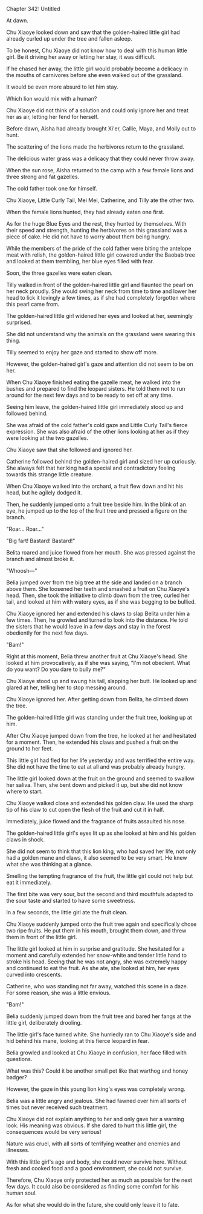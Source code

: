 Chapter 342: Untitled

 At dawn.

Chu Xiaoye looked down and saw that the golden-haired little girl had already curled up under the tree and fallen asleep.

To be honest, Chu Xiaoye did not know how to deal with this human little girl. Be it driving her away or letting her stay, it was difficult.

If he chased her away, the little girl would probably become a delicacy in the mouths of carnivores before she even walked out of the grassland.

It would be even more absurd to let him stay.

Which lion would mix with a human?

Chu Xiaoye did not think of a solution and could only ignore her and treat her as air, letting her fend for herself.

Before dawn, Aisha had already brought Xi'er, Callie, Maya, and Molly out to hunt.

The scattering of the lions made the herbivores return to the grassland.

The delicious water grass was a delicacy that they could never throw away.

When the sun rose, Aisha returned to the camp with a few female lions and three strong and fat gazelles.

The cold father took one for himself.

Chu Xiaoye, Little Curly Tail, Mei Mei, Catherine, and Tilly ate the other two.

When the female lions hunted, they had already eaten one first.

As for the huge Blue Eyes and the rest, they hunted by themselves. With their speed and strength, hunting the herbivores on this grassland was a piece of cake. He did not have to worry about them being hungry.

While the members of the pride of the cold father were biting the antelope meat with relish, the golden-haired little girl cowered under the Baobab tree and looked at them trembling, her blue eyes filled with fear.

Soon, the three gazelles were eaten clean.

Tilly walked in front of the golden-haired little girl and flaunted the pearl on her neck proudly. She would swing her neck from time to time and lower her head to lick it lovingly a few times, as if she had completely forgotten where this pearl came from.

The golden-haired little girl widened her eyes and looked at her, seemingly surprised.

She did not understand why the animals on the grassland were wearing this thing.

Tilly seemed to enjoy her gaze and started to show off more.

However, the golden-haired girl's gaze and attention did not seem to be on her.

When Chu Xiaoye finished eating the gazelle meat, he walked into the bushes and prepared to find the leopard sisters. He told them not to run around for the next few days and to be ready to set off at any time.

Seeing him leave, the golden-haired little girl immediately stood up and followed behind.

She was afraid of the cold father's cold gaze and Little Curly Tail's fierce expression. She was also afraid of the other lions looking at her as if they were looking at the two gazelles.

Chu Xiaoye saw that she followed and ignored her.

Catherine followed behind the golden-haired girl and sized her up curiously. She always felt that her king had a special and contradictory feeling towards this strange little creature.

When Chu Xiaoye walked into the orchard, a fruit flew down and hit his head, but he agilely dodged it.

Then, he suddenly jumped onto a fruit tree beside him. In the blink of an eye, he jumped up to the top of the fruit tree and pressed a figure on the branch.

"Roar… Roar…"

"Big fart\! Bastard\! Bastard\!"

Belita roared and juice flowed from her mouth. She was pressed against the branch and almost broke it.

"Whoosh—"

Belia jumped over from the big tree at the side and landed on a branch above them. She loosened her teeth and smashed a fruit on Chu Xiaoye's head. Then, she took the initiative to climb down from the tree, curled her tail, and looked at him with watery eyes, as if she was begging to be bullied.

Chu Xiaoye ignored her and extended his claws to slap Belita under him a few times. Then, he growled and turned to look into the distance. He told the sisters that he would leave in a few days and stay in the forest obediently for the next few days.

"Bam\!"

Right at this moment, Belia threw another fruit at Chu Xiaoye's head. She looked at him provocatively, as if she was saying, "I'm not obedient. What do you want? Do you dare to bully me?"

Chu Xiaoye stood up and swung his tail, slapping her butt. He looked up and glared at her, telling her to stop messing around.

Chu Xiaoye ignored her. After getting down from Belita, he climbed down the tree.

The golden-haired little girl was standing under the fruit tree, looking up at him.

After Chu Xiaoye jumped down from the tree, he looked at her and hesitated for a moment. Then, he extended his claws and pushed a fruit on the ground to her feet.

This little girl had fled for her life yesterday and was terrified the entire way. She did not have the time to eat at all and was probably already hungry.

The little girl looked down at the fruit on the ground and seemed to swallow her saliva. Then, she bent down and picked it up, but she did not know where to start.

Chu Xiaoye walked close and extended his golden claw. He used the sharp tip of his claw to cut open the flesh of the fruit and cut it in half.

Immediately, juice flowed and the fragrance of fruits assaulted his nose.

The golden-haired little girl's eyes lit up as she looked at him and his golden claws in shock.

She did not seem to think that this lion king, who had saved her life, not only had a golden mane and claws, it also seemed to be very smart. He knew what she was thinking at a glance.

Smelling the tempting fragrance of the fruit, the little girl could not help but eat it immediately.

The first bite was very sour, but the second and third mouthfuls adapted to the sour taste and started to have some sweetness.

In a few seconds, the little girl ate the fruit clean.

Chu Xiaoye suddenly jumped onto the fruit tree again and specifically chose two ripe fruits. He put them in his mouth, brought them down, and threw them in front of the little girl.

The little girl looked at him in surprise and gratitude. She hesitated for a moment and carefully extended her snow-white and tender little hand to stroke his head. Seeing that he was not angry, she was extremely happy and continued to eat the fruit. As she ate, she looked at him, her eyes curved into crescents.

Catherine, who was standing not far away, watched this scene in a daze. For some reason, she was a little envious.

"Bam\!"

Belia suddenly jumped down from the fruit tree and bared her fangs at the little girl, deliberately drooling.

The little girl's face turned white. She hurriedly ran to Chu Xiaoye's side and hid behind his mane, looking at this fierce leopard in fear.

Belia growled and looked at Chu Xiaoye in confusion, her face filled with questions.

What was this? Could it be another small pet like that warthog and honey badger?

However, the gaze in this young lion king's eyes was completely wrong.

Belia was a little angry and jealous. She had fawned over him all sorts of times but never received such treatment.

Chu Xiaoye did not explain anything to her and only gave her a warning look. His meaning was obvious. If she dared to hurt this little girl, the consequences would be very serious\!

Nature was cruel, with all sorts of terrifying weather and enemies and illnesses.

With this little girl's age and body, she could never survive here. Without fresh and cooked food and a good environment, she could not survive.

Therefore, Chu Xiaoye only protected her as much as possible for the next few days. It could also be considered as finding some comfort for his human soul.

As for what she would do in the future, she could only leave it to fate.